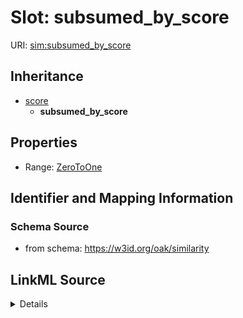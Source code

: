 # Slot: subsumed_by_score

URI: [sim:subsumed_by_score](https://w3id.org/linkml/similarity/subsumed_by_score)




## Inheritance

* [score](score.md)
    * **subsumed_by_score**








## Properties

* Range: [ZeroToOne](ZeroToOne.md)





## Identifier and Mapping Information







### Schema Source


* from schema: https://w3id.org/oak/similarity




## LinkML Source

<details>
```yaml
name: subsumed_by_score
from_schema: https://w3id.org/oak/similarity
rank: 1000
is_a: score
alias: subsumed_by_score
range: ZeroToOne

```
</details>